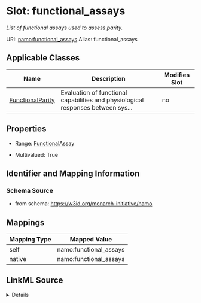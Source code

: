 

# Slot: functional_assays 


_List of functional assays used to assess parity._





URI: [namo:functional_assays](https://w3id.org/monarch-initiative/namo/functional_assays)
Alias: functional_assays

<!-- no inheritance hierarchy -->





## Applicable Classes

| Name | Description | Modifies Slot |
| --- | --- | --- |
| [FunctionalParity](FunctionalParity.md) | Evaluation of functional capabilities and physiological responses between sys... |  no  |






## Properties

* Range: [FunctionalAssay](FunctionalAssay.md)

* Multivalued: True




## Identifier and Mapping Information






### Schema Source


* from schema: https://w3id.org/monarch-initiative/namo




## Mappings

| Mapping Type | Mapped Value |
| ---  | ---  |
| self | namo:functional_assays |
| native | namo:functional_assays |




## LinkML Source

<details>
```yaml
name: functional_assays
description: List of functional assays used to assess parity.
from_schema: https://w3id.org/monarch-initiative/namo
rank: 1000
alias: functional_assays
owner: FunctionalParity
domain_of:
- FunctionalParity
range: FunctionalAssay
multivalued: true
inlined: true
inlined_as_list: true

```
</details>
